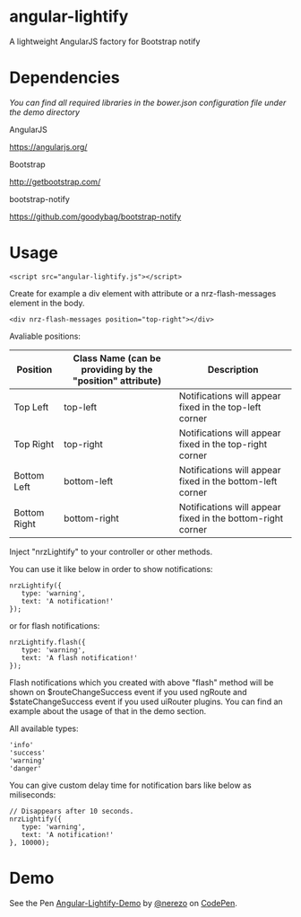 angular-lightify
==============

A lightweight AngularJS factory for Bootstrap notify

Dependencies
==============

_You can find all required libraries in the bower.json configuration file under the demo directory_

AngularJS

https://angularjs.org/


Bootstrap

http://getbootstrap.com/


bootstrap-notify

https://github.com/goodybag/bootstrap-notify


Usage
==============

```
<script src="angular-lightify.js"></script>
```

Create for example a div element with attribute or a nrz-flash-messages element in the body.

```
<div nrz-flash-messages position="top-right"></div>
```

Avaliable positions:

| Position      | Class Name (can be providing by the "position" attribute) | Description |
| ------------- | ------------- | ------------- |
| Top Left | top-left | Notifications will appear fixed in the top-left corner |
| Top Right | top-right | Notifications will appear fixed in the top-right corner |
| Bottom Left | bottom-left | Notifications will appear fixed in the bottom-left corner |
| Bottom Right | bottom-right | Notifications will appear fixed in the bottom-right corner |

Inject "nrzLightify" to your controller or other methods.

You can use it like below in order to show notifications:
```
nrzLightify({
   type: 'warning',
   text: 'A notification!'
});
```
or for flash notifications:
```
nrzLightify.flash({
   type: 'warning',
   text: 'A flash notification!'
});
```
Flash notifications which you created with above "flash" method will be shown on $routeChangeSuccess event if you used ngRoute and $stateChangeSuccess event if you used uiRouter plugins. You can find an example about the usage of that in the demo section.

All available types:
```
'info'
'success'
'warning'
'danger'
```
You can give custom delay time for notification bars like below as miliseconds:
```
// Disappears after 10 seconds.
nrzLightify({
   type: 'warning',
   text: 'A notification!'
}, 10000);
```

Demo
==============
<p data-height="515" data-theme-id="10341" data-slug-hash="ByNmEP" data-default-tab="result" data-user="nerezo" class='codepen'>See the Pen <a href='http://codepen.io/nerezo/pen/ByNmEP/'>Angular-Lightify-Demo</a> by <a href='http://codepen.io/nerezo'>@nerezo</a> on <a href='http://codepen.io'>CodePen</a>.</p>
<script async src="//assets.codepen.io/assets/embed/ei.js"></script>

